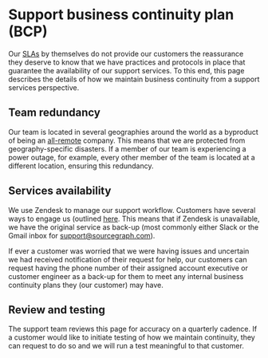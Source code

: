 # Support business continuity plan (BCP)

Our [SLAs](./index.md#slas) by themselves do not provide our customers the reassurance they deserve to know that we have practices and protocols in place that guarantee the availability of our support services. To this end, this page describes the details of how we maintain business continuity from a support services perspective.

## Team redundancy

Our team is located in several geographies around the world as a byproduct of being an [all-remote](../company-info-and-process/remote/index.md#all-remote) company. This means that we are protected from geography-specific disasters. If a member of our team is experiencing a power outage, for example, every other member of the team is located at a different location, ensuring this redundancy.

## Services availability

We use Zendesk to manage our support workflow. Customers have several ways to engage us (outlined [here](./support-workflow.md#all-the-details-about-all-the-methods-via-which-our-customers-can-ask-for-help). This means that if Zendesk is unavailable, we have the original service as back-up (most commonly either Slack or the Gmail inbox for support@sourcegraph.com).

If ever a customer was worried that we were having issues and uncertain we had received notification of their request for help, our customers can request having the phone number of their assigned account executive or customer engineer as a back-up for them to meet any internal business continuity plans they (our customer) may have.

## Review and testing

The support team reviews this page for accuracy on a quarterly cadence. If a customer would like to initiate testing of how we maintain continuity, they can request to do so and we will run a test meaningful to that customer.
